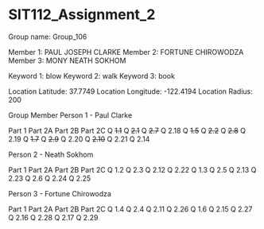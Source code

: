 # SIT112_Assignment_2

Group name: Group_106

Member 1: PAUL JOSEPH CLARKE
Member 2: FORTUNE CHIROWODZA
Member 3: MONY NEATH SOKHOM

Keyword 1: blow
Keyword 2: walk
Keyword 3: book

Location Latitude: 37.7749
Location Longitude: -122.4194
Location Radius: 200

Group Member
Person 1 - Paul Clarke

Part 1	Part 2A	Part 2B	Part 2C
Q ~~1.1~~	Q ~~2.1~~	Q ~~2.7~~	Q 2.18
Q ~~1.5~~	Q ~~2.2~~	Q ~~2.8~~	Q 2.19
Q ~~1.7~~	 	Q ~~2.9~~	Q 2.20
 	 	Q ~~2.10~~	Q 2.21
 	 	Q 2.14

Person 2 - Neath Sokhom

Part 1	Part 2A	Part 2B	Part 2C
Q 1.2	Q 2.3	Q 2.12	Q 2.22
Q 1.3	Q 2.5	Q 2.13	Q 2.23
 	Q 2.6	 	Q 2.24
 	 	 	Q 2.25
 
Person 3 - Fortune Chirowodza

Part 1	Part 2A	Part 2B	Part 2C
Q 1.4	Q 2.4	Q 2.11	Q 2.26
Q 1.6	 	Q 2.15	Q 2.27
 	 	Q 2.16	Q 2.28
 	 	Q 2.17	Q 2.29
